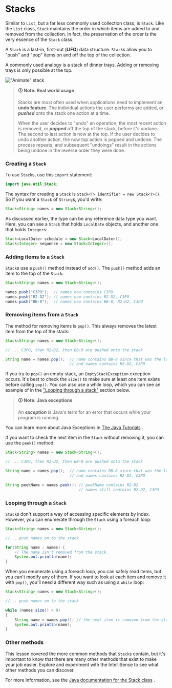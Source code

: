 # Stacks

Similar to `List`, but a far less commonly used collection class, is `Stack`. Like the `List` class, `Stack` maintains the order in which items are added to and removed from the collection. In fact, the preservation of the order is the very essence of the `Stack` class.

A `Stack` is a last-in, first-out (**LIFO**) data structure. `Stack`s allow you to "push" and "pop" items on and off the top of the collection.

A commonly used analogy is a stack of dinner trays. Adding or removing trays is only possible at the top.

!["Animate" stack](https://user-images.githubusercontent.com/94882786/164617698-93a520f2-06d2-4170-9d13-d152de7692f0.gif)

>**🛈 Note: Real world usage**
>
>Stacks are most often used when applications need to implement an **undo feature**. The individual actions the user performs are added, or **_pushed_** onto the stack one action at a time.
>
>When the user decides to "undo" an operation, the most recent action is removed, or **_popped_** off the top of the stack, before it's undone. The second to last action is now at the top. If the user decides to undo another action, the now top action is popped and undone. The process repeats, and subsequent "undoings" result in the actions being undone in the reverse order they were done.

### Creating a `Stack`
To use `Stack`s, use this `import` statement:

```java
import java.util.Stack;
```

The syntax for creating a `Stack` is `Stack<T> identifier = new Stack<T>()`. So if you want a `Stack` of `String`s, you'd write:

```java
Stack<String> names = new Stack<String>();
```

As discussed earlier, the type can be any reference data type you want. Here, you can see a `Stack` that holds `LocalDate` objects, and another one that holds `Integer`s:

```java
Stack<LocalDate> schedule = new Stack<LocalDate>();
Stack<Integer> sequence = new Stack<Integer>();
```

### Adding items to a `Stack`
`Stack`s use a `push()` method instead of `add()`. The `push()` method adds an item to the top of the `Stack`:

```java
Stack<String> names = new Stack<String>();

names.push("C3PO");  // names now contains C3PO
names.push("R2-D2"); // names now contains R2-D2, C3PO
names.push("BB-8");  // names now contains BB-8, R2-D2, C3PO
```

### Removing items from a `Stack`
The method for removing items is `pop()`. This always removes the latest item from the top of the stack:

```java
Stack<String> names = new Stack<String>();

// ... C3PO, then R2-D2, then BB-8 are pushed onto the stack

String name = names.pop();  // name contains BB-8 since that was the last name placed on the stack
                            // and names contains R2-D2, C3PO
```

If you try to `pop()` an empty stack, an `EmptyStackException` exception occurs. It's best to check the `size()` to make sure at least one item exists before calling `pop()`. You can also use a while loop, which you can see an example of in the ["Looping through a stack"](https://lms.techelevator.com/cohorts/42/blocks/7/content_files/06_Collections_Part_1_Lists_Stacks_Queues/04-stacks.md#stack-looping) section below.

>**🛈 Note: Java exceptions**
>
>An **_exception_** is Java's term for an error that occurs while your program is running.

You can learn more about Java Exceptions in [The Java Tutorials](https://docs.oracle.com/javase/tutorial/essential/exceptions/) .

If you want to check the next item in the `Stack` without removing it, you can use the `peek()` method:

```java
Stack<String> names = new Stack<String>();

// ... C3PO, then R2-D2, then BB-8 are pushed onto the stack

String name = names.pop();  // name contains BB-8 since that was the last name placed on the stack
                            // and names contains R2-D2, C3PO

String peekName = names.peek(); // peekName contains R2-D2
                                // names still contains R2-D2, C3PO
```

### Looping through a `Stack`
`Stack`s don't support a way of accessing specific elements by index. However, you can enumerate through the `Stack` using a foreach loop:

```java
Stack<String> names = new Stack<String>();

//... push names on to the stack

for(String name : names) {
    // The name isn't removed from the stack.
    System.out.println(name);
}
```

When you enumerate using a foreach loop, you can safely read items, but you can't modify any of them. If you want to look at each item and remove it with `pop()`, you'll need a different way such as using a `while` loop:

```java
Stack<String> names = new Stack<String>();

//... push names on to the stack

while (names.size() > 0)
{
    String name = names.pop(); // the next item is removed from the stack
    System.out.println(name);
}
```

### Other methods
This lesson covered the more common methods that `Stack`s contain, but it's important to know that there are many other methods that exist to make your job easier. Explore and experiment with the IntelliSense to see what other methods you can discover.

For more information, see the [Java documentation for the Stack class](https://docs.oracle.com/javase/8/docs/api/java/util/Stack.html) .
